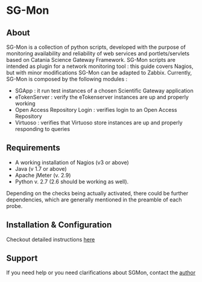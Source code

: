 # SG-Mon
## About

SG-Mon is a collection of python scripts, developed with the purpose of
monitoring availability and reliability of web services and portlets/servlets
based on Catania Science Gateway Framework. 
SG-Mon scripts are intended as plugin for a network monitoring tool :
this guide covers Nagios, but with minor modifications SG-Mon can be adapted to Zabbix.
Currently, SG-Mon is composed by the following modules : 

- SGApp : it run test instances of a chosen Scientific Gateway application
- eTokenServer : verify the eTokenserver instances are up and properly working 
- Open Access Repository Login : verifies login to an Open Access Repository
- Virtuoso : verifies that Virtuoso store instances are up and properly responding to queries


## Requirements

* A working installation of Nagios (v3 or above)
* Java (v 1.7 or above) 
* Apache jMeter (v. 2.9)
* Python v. 2.7 (2.6 should be working as well).

Depending on the checks being actually activated, there could be
further dependencies, which are generally mentioned in the preamble of each probe. 

## Installation & Configuration

Checkout detailed instructions [here](https://github.com/csgf/sgmon "Installation and Configuration")

## Support 

If you need help or you need clarifications about SGMon, contact the [author](https://github.com/egiorgio "Author")
								   

